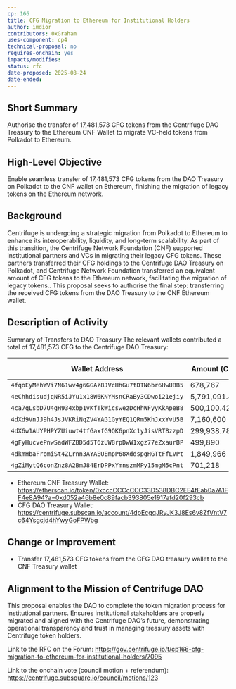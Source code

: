 ```yaml
---
cp: 166
title: CFG Migration to Ethereum for Institutional Holders
author: imdior
contributors: 0xGraham
uses-component: cp4
technical-proposal: no
requires-onchain: yes
impacts/modifies: 
status: rfc
date-proposed: 2025-08-24
date-ended: 
---
```

## Short Summary

Authorise the transfer of 17,481,573 CFG tokens from the Centrifuge DAO Treasury to the Ethereum CNF Wallet to migrate VC-held tokens from Polkadot to Ethereum.

## High-Level Objective

Enable seamless transfer of 17,481,573 CFG tokens from the DAO Treasury on Polkadot to the CNF wallet on Ethereum, finishing the migration of legacy tokens on the Ethereum network.

## Background
Centrifuge is undergoing a strategic migration from Polkadot to Ethereum to enhance its interoperability, liquidity, and long-term scalability. As part of this transition, the Centrifuge Network Foundation (CNF) supported institutional partners and VCs in migrating their legacy CFG tokens. These partners transferred their CFG holdings to the Centrifuge DAO Treasury on Polkadot, and Centrifuge Network Foundation transferred an equivalent amount of CFG tokens to the Ethereum network, facilitating the migration of legacy tokens.. This proposal seeks to authorise the final step: transferring the received CFG tokens from the DAO Treasury to the CNF Ethereum wallet.

## Description of Activity

Summary of Transfers to DAO Treasury
The relevant wallets contributed a total of 17,481,573 CFG to the Centrifuge DAO Treasury:

| Wallet Address | Amount (CFG) | Subscan Link |
|----------------|--------------|--------------|
| `4fqoEyMehWVi7N61wv4g6GGAz8JVcHhGu7tDTN6br6HwUBB5` | 678,767 | [View](https://centrifuge.subscan.io/account/4fqoEyMehWVi7N61wv4g6GGAz8JVcHhGu7tDTN6br6HwUBB5) |
| `4eChhdisudjqNR5iJYu1x18W6KNYMsnCRaBy3CDwoi21ejiy` | 5,791,091.437 | [View](https://centrifuge.subscan.io/account/4eChhdisudjqNR5iJYu1x18W6KNYMsnCRaBy3CDwoi21ejiy?tab=transfer) |
| `4ca7qLsbD7U4gH934xbp1vKfTkWicswezDcHhWFyyKkApeB8` | 500,100.42 | [View](https://centrifuge.subscan.io/account/4ca7qLsbD7U4gH934xbp1vKfTkWicswezDcHhWFyyKkApeB8?tab=transfer) |
| `4dXd9VnJJ9h4JsJVKRiNqZV4YAG1GyYEQ1QRm5KhJxxYvU5B` | 7,160,600 | [View](https://centrifuge.subscan.io/account/4dXd9VnJJ9h4JsJVKRiNqZV4YAG1GyYEQ1QRm5KhJxxYvU5B) |
| `4dX6w1AUYPHPYZUiuwt4tfGaxfG9QK6pnXc1yJisVRT8zzpD` | 299,938.787 | [View](https://centrifuge.subscan.io/account/4dX6w1AUYPHPYZUiuwt4tfGaxfG9QK6pnXc1yJisVRT8zzpD) |
| `4gFyHucvePnwSadWFZBD5d5T6zUW8rpDwW1xgz77eZxaurBP` | 499,890 | [View](https://centrifuge.subscan.io/account/4gFyHucvePnwSadWFZBD5d5T6zUW8rpDwW1xgz77eZxaurBP?tab=transfer) |
| `4dkmHbaFromiSt4ZLrnn3AYAEUEmpP68XddspgHGTtFfLVPt` | 1,849,966 | [View](https://centrifuge.subscan.io/account/4dkmHbaFromiSt4ZLrnn3AYAEUEmpP68XddspgHGTtFfLVPt?tab=transfer) |
| `4gZiMytQ6conZnz8A2BmJ84ErDPPxYmnszmMPy15mgM5cPnt` | 701,218 | [View](https://centrifuge.subscan.io/account/4gZiMytQ6conZnz8A2BmJ84ErDPPxYmnszmMPy15mgM5cPnt?tab=transfer) |


- Ethereum CNF Treasury Wallet: https://etherscan.io/token/0xcccCCCcCCC33D538DBC2EE4fEab0a7A1FF4e8A94?a=0xd052a46b8e0c89facb393805e1917afd20f293cb 
- CFG DAO Treasury Wallet: https://centrifuge.subscan.io/account/4dpEcgqJRyJK3J8Es6v8ZfVntV7c64Ysgcjd4hYwyGoFPWbg 

## Change or Improvement 
- Transfer 17,481,573 CFG tokens from the CFG DAO treasury wallet to the CNF Treasury wallet

## Alignment to the Mission of Centrifuge DAO  

This proposal enables the DAO to complete the token migration process for institutional partners. Ensures institutional stakeholders are properly migrated and aligned with the Centrifuge DAO’s future, demonstrating operational transparency and trust in managing treasury assets with Centrifuge token holders.

Link to the RFC on the Forum: https://gov.centrifuge.io/t/cp166-cfg-migration-to-ethereum-for-institutional-holders/7095

Link to the onchain vote (council motion + referendum): https://centrifuge.subsquare.io/council/motions/123 